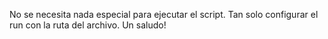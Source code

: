 No se necesita nada especial para ejecutar el script. Tan solo configurar el run con la ruta del archivo. Un saludo!
